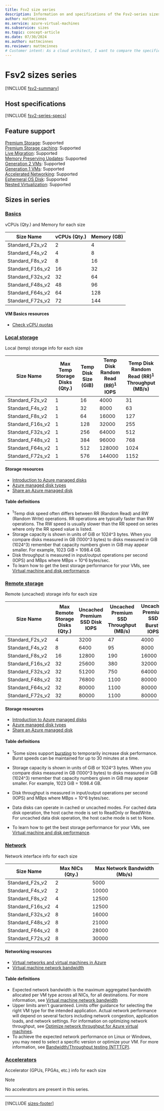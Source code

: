 ```yaml
---
title: Fsv2 size series
description: Information on and specifications of the Fsv2-series sizes
author: mattmcinnes
ms.service: azure-virtual-machines
ms.subservice: sizes
ms.topic: concept-article
ms.date: 07/30/2024
ms.author: mattmcinnes
ms.reviewer: mattmcinnes
# Customer intent: As a cloud architect, I want to compare the specifications of the Fsv2 series virtual machine sizes, so that I can select the appropriate VM size for my application's performance and resource requirements.
---
```


# Fsv2 sizes series

[!INCLUDE [fsv2-summary](./includes/fsv2-series-summary.md)]

## Host specifications
[!INCLUDE [fsv2-series-specs](./includes/fsv2-series-specs.md)]

## Feature support
[Premium Storage](../../premium-storage-performance.md): Supported <br>[Premium Storage caching](../../premium-storage-performance.md): Supported <br>[Live Migration](../../maintenance-and-updates.md): Supported <br>[Memory Preserving Updates](../../maintenance-and-updates.md): Supported <br>[Generation 2 VMs](../../generation-2.md): Supported <br>[Generation 1 VMs](../../generation-2.md): Supported <br>[Accelerated Networking](/azure/virtual-network/create-vm-accelerated-networking-cli): Supported <br>[Ephemeral OS Disk](../../ephemeral-os-disks.md): Supported <br>[Nested Virtualization](/virtualization/hyper-v-on-windows/user-guide/nested-virtualization): Supported <br>

## Sizes in series

### [Basics](#tab/sizebasic)

vCPUs (Qty.) and Memory for each size

| Size Name | vCPUs (Qty.) | Memory (GB) |
| --- | --- | --- |
| Standard_F2s_v2 | 2 | 4 |
| Standard_F4s_v2 | 4 | 8 |
| Standard_F8s_v2 | 8 | 16 |
| Standard_F16s_v2 | 16 | 32 |
| Standard_F32s_v2 | 32 | 64 |
| Standard_F48s_v2 | 48 | 96 |
| Standard_F64s_v2 | 64 | 128 |
| Standard_F72s_v2 | 72 | 144 |

#### VM Basics resources
- [Check vCPU quotas](../../../virtual-machines/quotas.md)

### [Local storage](#tab/sizestoragelocal)

Local (temp) storage info for each size

| Size Name | Max Temp Storage Disks (Qty.) | Temp Disk Size (GiB) | Temp Disk Random Read (RR)<sup>1</sup> IOPS | Temp Disk Random Read (RR)<sup>1</sup> Throughput (MB/s) |
| --- | --- | --- | --- | --- |
| Standard_F2s_v2 | 1 | 16 | 4000 | 31 |
| Standard_F4s_v2 | 1 | 32 | 8000 | 63 |
| Standard_F8s_v2 | 1 | 64 | 16000 | 127 |
| Standard_F16s_v2 | 1 | 128 | 32000 | 255 |
| Standard_F32s_v2 | 1 | 256 | 64000 | 512 |
| Standard_F48s_v2 | 1 | 384 | 96000 | 768 |
| Standard_F64s_v2 | 1 | 512 | 128000 | 1024 |
| Standard_F72s_v2 | 1 | 576 | 144000 | 1152 |

#### Storage resources
- [Introduction to Azure managed disks](../../../virtual-machines/managed-disks-overview.md)
- [Azure managed disk types](../../../virtual-machines/disks-types.md)
- [Share an Azure managed disk](../../../virtual-machines/disks-shared.md)

#### Table definitions
- <sup>1</sup>Temp disk speed often differs between RR (Random Read) and RW (Random Write) operations. RR operations are typically faster than RW operations. The RW speed is usually slower than the RR speed on series where only the RR speed value is listed.
- Storage capacity is shown in units of GiB or 1024^3 bytes. When you compare disks measured in GB (1000^3 bytes) to disks measured in GiB (1024^3) remember that capacity numbers given in GiB may appear smaller. For example, 1023 GiB = 1098.4 GB.
- Disk throughput is measured in input/output operations per second (IOPS) and MBps where MBps = 10^6 bytes/sec.
- To learn how to get the best storage performance for your VMs, see [Virtual machine and disk performance](../../../virtual-machines/disks-performance.md).

### [Remote storage](#tab/sizestorageremote)

Remote (uncached) storage info for each size

| Size Name | Max Remote Storage Disks (Qty.) | Uncached Premium SSD Disk IOPS | Uncached Premium SSD Throughput (MB/s) | Uncached Premium SSD Burst<sup>1</sup> IOPS | Uncached Premium SSD Burst<sup>1</sup> Throughput (MB/s) |
| --- | --- | --- | --- | --- | --- |
| Standard_F2s_v2 | 4 | 3200 | 47 | 4000 | 200 |
| Standard_F4s_v2 | 8 | 6400 | 95 | 8000 | 200 |
| Standard_F8s_v2 | 16 | 12800 | 190 | 16000 | 400 |
| Standard_F16s_v2 | 32 | 25600 | 380 | 32000 | 800 |
| Standard_F32s_v2 | 32 | 51200 | 750 | 64000 | 1600 |
| Standard_F48s_v2 | 32 | 76800 | 1100 | 80000 | 2000 |
| Standard_F64s_v2 | 32 | 80000 | 1100 | 80000 | 2000 |
| Standard_F72s_v2 | 32 | 80000 | 1100 | 80000 | 2000 |

#### Storage resources
- [Introduction to Azure managed disks](../../../virtual-machines/managed-disks-overview.md)
- [Azure managed disk types](../../../virtual-machines/disks-types.md)
- [Share an Azure managed disk](../../../virtual-machines/disks-shared.md)

#### Table definitions
- <sup>1</sup>Some sizes support [bursting](../../disk-bursting.md) to temporarily increase disk performance. Burst speeds can be maintained for up to 30 minutes at a time.

- Storage capacity is shown in units of GiB or 1024^3 bytes. When you compare disks measured in GB (1000^3 bytes) to disks measured in GiB (1024^3) remember that capacity numbers given in GiB may appear smaller. For example, 1023 GiB = 1098.4 GB.
- Disk throughput is measured in input/output operations per second (IOPS) and MBps where MBps = 10^6 bytes/sec.
- Data disks can operate in cached or uncached modes. For cached data disk operation, the host cache mode is set to ReadOnly or ReadWrite. For uncached data disk operation, the host cache mode is set to None.
- To learn how to get the best storage performance for your VMs, see [Virtual machine and disk performance](../../../virtual-machines/disks-performance.md).


### [Network](#tab/sizenetwork)

Network interface info for each size

| Size Name | Max NICs (Qty.) | Max Network Bandwidth (Mb/s) |
| --- | --- | --- |
| Standard_F2s_v2 | 2 | 5000 |
| Standard_F4s_v2 | 2 | 10000 |
| Standard_F8s_v2 | 4 | 12500 |
| Standard_F16s_v2 | 4 | 12500 |
| Standard_F32s_v2 | 8 | 16000 |
| Standard_F48s_v2 | 8 | 21000 |
| Standard_F64s_v2 | 8 | 28000 |
| Standard_F72s_v2 | 8 | 30000 |

#### Networking resources
- [Virtual networks and virtual machines in Azure](/azure/virtual-network/network-overview)
- [Virtual machine network bandwidth](/azure/virtual-network/virtual-machine-network-throughput)

#### Table definitions
- Expected network bandwidth is the maximum aggregated bandwidth allocated per VM type across all NICs, for all destinations. For more information, see [Virtual machine network bandwidth](/azure/virtual-network/virtual-machine-network-throughput)
- Upper limits aren't guaranteed. Limits offer guidance for selecting the right VM type for the intended application. Actual network performance will depend on several factors including network congestion, application loads, and network settings. For information on optimizing network throughput, see [Optimize network throughput for Azure virtual machines](/azure/virtual-network/virtual-network-optimize-network-bandwidth). 
-  To achieve the expected network performance on Linux or Windows, you may need to select a specific version or optimize your VM. For more information, see [Bandwidth/Throughput testing (NTTTCP)](/azure/virtual-network/virtual-network-bandwidth-testing).

### [Accelerators](#tab/sizeaccelerators)

Accelerator (GPUs, FPGAs, etc.) info for each size

> [!NOTE]
> No accelerators are present in this series.

---

[!INCLUDE [sizes-footer](../includes/sizes-footer.md)]


